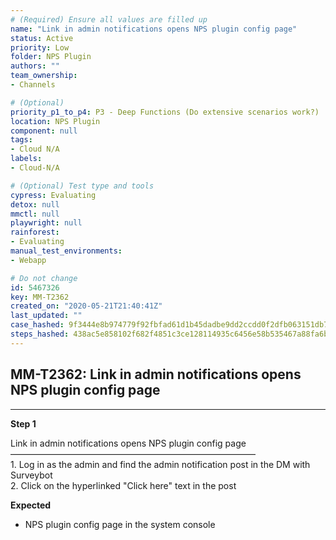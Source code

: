 ```yaml
---
# (Required) Ensure all values are filled up
name: "Link in admin notifications opens NPS plugin config page"
status: Active
priority: Low
folder: NPS Plugin
authors: ""
team_ownership: 
- Channels

# (Optional)
priority_p1_to_p4: P3 - Deep Functions (Do extensive scenarios work?)
location: NPS Plugin
component: null
tags: 
- Cloud N/A
labels: 
- Cloud-N/A

# (Optional) Test type and tools
cypress: Evaluating
detox: null
mmctl: null
playwright: null
rainforest: 
- Evaluating
manual_test_environments: 
- Webapp

# Do not change
id: 5467326
key: MM-T2362
created_on: "2020-05-21T21:40:41Z"
last_updated: ""
case_hashed: 9f3444e8b974779f92fbfad61d1b45dadbe9dd2ccdd0f2dfb063151db7a44ca55b5517c590d0be9b3fe82008f710e595
steps_hashed: 438ac5e858102f682f4851c3ce128114935c6456e58b535467a88fa6b11f0f4459373900a05a6b78a880a27d5b274682
---
```


<!-- (Auto-generated) Based on frontmatter's "key" and "name" -->

## MM-T2362: Link in admin notifications opens NPS plugin config page

---

**Step 1**

Link in admin notifications opens NPS plugin config page\
————————————————————————————\
1\. Log in as the admin and find the admin notification post in the DM with Surveybot\
2\. Click on the hyperlinked "Click here" text in the post

**Expected**

- NPS plugin config page in the system console
